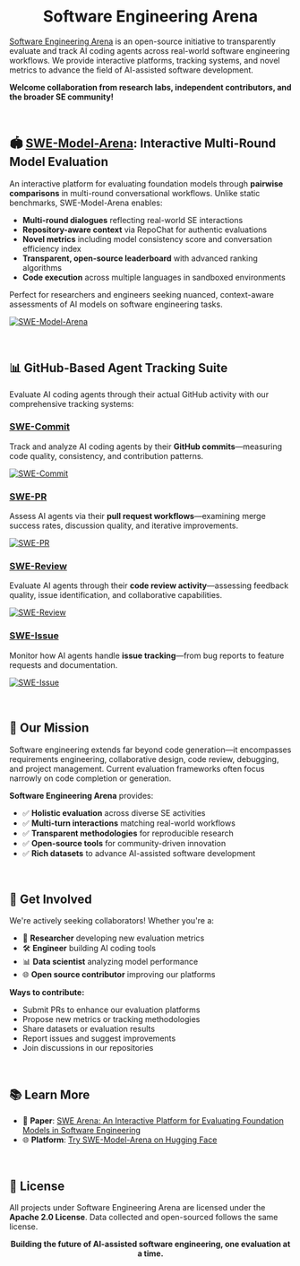 <div align="center">

# Software Engineering Arena

</div>

[Software Engineering Arena](https://huggingface.co/SWE-Arena) is an open-source initiative to transparently evaluate and track AI coding agents across real-world software engineering workflows. We provide interactive platforms, tracking systems, and novel metrics to advance the field of AI-assisted software development. 

**Welcome collaboration from research labs, independent contributors, and the broader SE community!**

<br/>

## 🏟️ [SWE-Model-Arena](https://github.com/Software-Engineering-Arena/SWE-Model-Arena): Interactive Multi-Round Model Evaluation

An interactive platform for evaluating foundation models through **pairwise comparisons** in multi-round conversational workflows. Unlike static benchmarks, SWE-Model-Arena enables:

- **Multi-round dialogues** reflecting real-world SE interactions
- **Repository-aware context** via RepoChat for authentic evaluations
- **Novel metrics** including model consistency score and conversation efficiency index
- **Transparent, open-source leaderboard** with advanced ranking algorithms
- **Code execution** across multiple languages in sandboxed environments

Perfect for researchers and engineers seeking nuanced, context-aware assessments of AI models on software engineering tasks.

[![SWE-Model-Arena](https://img.shields.io/badge/🏟️-Try%20SWE--Model--Arena-blue?style=for-the-badge)](https://huggingface.co/spaces/SWE-Arena/Software-Engineering-Arena)

<br/>

## 📊 GitHub-Based Agent Tracking Suite

Evaluate AI coding agents through their actual GitHub activity with our comprehensive tracking systems:

### [SWE-Commit](https://github.com/Software-Engineering-Arena/SWE-Commit)
Track and analyze AI coding agents by their **GitHub commits**—measuring code quality, consistency, and contribution patterns.

[![SWE-Commit](https://img.shields.io/badge/🏟️-Try%20SWE--Commit-red?style=for-the-badge)](https://huggingface.co/spaces/SWE-Arena/SWE-Commit)

### [SWE-PR](https://github.com/Software-Engineering-Arena/SWE-PR)
Assess AI agents via their **pull request workflows**—examining merge success rates, discussion quality, and iterative improvements.

[![SWE-PR](https://img.shields.io/badge/🏟️-Try%20SWE--PR-purple?style=for-the-badge)](https://huggingface.co/spaces/SWE-Arena/SWE-PR)

### [SWE-Review](https://github.com/Software-Engineering-Arena/SWE-Review) 
Evaluate AI agents through their **code review activity**—assessing feedback quality, issue identification, and collaborative capabilities.

[![SWE-Review](https://img.shields.io/badge/🏟️-Try%20SWE--Review-green?style=for-the-badge)](https://huggingface.co/spaces/SWE-Arena/SWE-Review)

### [SWE-Issue](https://github.com/Software-Engineering-Arena/SWE-Issue)
Monitor how AI agents handle **issue tracking**—from bug reports to feature requests and documentation.

[![SWE-Issue](https://img.shields.io/badge/🏟️-Try%20SWE--Issue-yellow?style=for-the-badge)](https://huggingface.co/spaces/SWE-Arena/SWE-Issue)

<br/>

## 🎯 Our Mission

Software engineering extends far beyond code generation—it encompasses requirements engineering, collaborative design, code review, debugging, and project management. Current evaluation frameworks often focus narrowly on code completion or generation. 

**Software Engineering Arena** provides:

- ✅ **Holistic evaluation** across diverse SE activities
- ✅ **Multi-turn interactions** matching real-world workflows  
- ✅ **Transparent methodologies** for reproducible research
- ✅ **Open-source tools** for community-driven innovation
- ✅ **Rich datasets** to advance AI-assisted software development

<br/>

## 🤝 Get Involved

We're actively seeking collaborators! Whether you're a:
- 🔬 **Researcher** developing new evaluation metrics
- 🛠️ **Engineer** building AI coding tools
- 📊 **Data scientist** analyzing model performance
- 🌐 **Open source contributor** improving our platforms

**Ways to contribute:**
- Submit PRs to enhance our evaluation platforms
- Propose new metrics or tracking methodologies  
- Share datasets or evaluation results
- Report issues and suggest improvements
- Join discussions in our repositories

<br/>

## 📚 Learn More

- 📄 **Paper**: [SWE Arena: An Interactive Platform for Evaluating Foundation Models in Software Engineering](https://arxiv.org/abs/2502.01860)
- 🌐 **Platform**: [Try SWE-Model-Arena on Hugging Face](https://huggingface.co/spaces/SWE-Arena/SWE-Model-Arena)

<br/>

## 📄 License

All projects under Software Engineering Arena are licensed under the **Apache 2.0 License**. Data collected and open-sourced follows the same license.
<div align="center">

**Building the future of AI-assisted software engineering, one evaluation at a time.**

</div>
